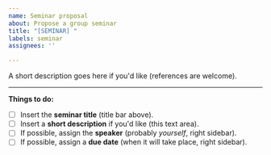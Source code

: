 ```yaml
---
name: Seminar proposal
about: Propose a group seminar
title: "[SEMINAR] "
labels: seminar
assignees: ''

---
```


A short description goes here if you'd like (references are welcome).

---

**Things to do:**

- [ ] Insert the **seminar title** (title bar above).
- [ ] Insert a **short description** if you'd like (this text area).
- [ ] If possible, assign the **speaker** (probably *yourself*, right sidebar).
- [ ] If possible, assign a **due date** (when it will take place, right sidebar).
